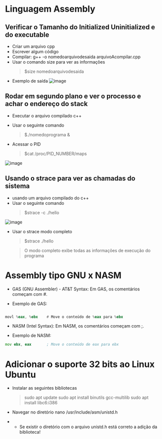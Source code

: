 # Linguagem Assembly

## Verificar o Tamanho do Initialized Uninitialized e do executable
* Criar um arquivo cpp
* Escrever algum código
* Compilar: g++ -o nomedoarquivodesaida arquivoAcompilar.cpp
* Usar o comando size para ver as informações
  > $size nomedoarquivodesaida
* Exemplo de saída
![image](https://github.com/user-attachments/assets/8bd13771-3252-48d6-b283-a2f88276d2e1)


## Rodar em segundo plano e ver o processo e achar o endereço do stack

* Executar o arquivo compilado c++
* Usar o seguinte comando
  > $./nomedoprograma &

* Acessar o PID
  > $cat /proc/PID_NUMBER/maps

![image](https://github.com/user-attachments/assets/3fb9bdc0-2799-4bf1-9c44-b8ed9bda3670)

## Usando o strace para ver as chamadas do sistema
* usando um arquivo compilado do c++
* Usar o seguinte comando
    > $strace -c ./hello

![image](https://github.com/user-attachments/assets/90ad3264-540f-4c0c-96c8-0b0059d7e622)


* Usar o strace modo completo
  > $strace ./hello
  
  > O modo completo exibe todas as informações de execução do programa


# Assembly tipo GNU x NASM
  * GAS (GNU Assembler) - AT&T Syntax: Em GAS, os comentários começam com #.

  * Exemplo de GAS:
```asm

movl %eax, %ebx    # Move o conteúdo de %eax para %ebx
```
* NASM (Intel Syntax): Em NASM, os comentários começam com ;.

* Exemplo de NASM:
```asm
mov ebx, eax       ; Move o conteúdo de eax para ebx
```


# Adicionar o suporte 32 bits ao Linux Ubuntu

* Instalar as seguintes bibliotecas
  > sudo apt update
  > sudo apt install binutils gcc-multilib 
  > sudo apt install libc6:i386

* Navegar no diretório nano /usr/include/asm/unistd.h
* * Se existir o diretório com o arquivo unistd.h está correto a adição da biblioteca!
